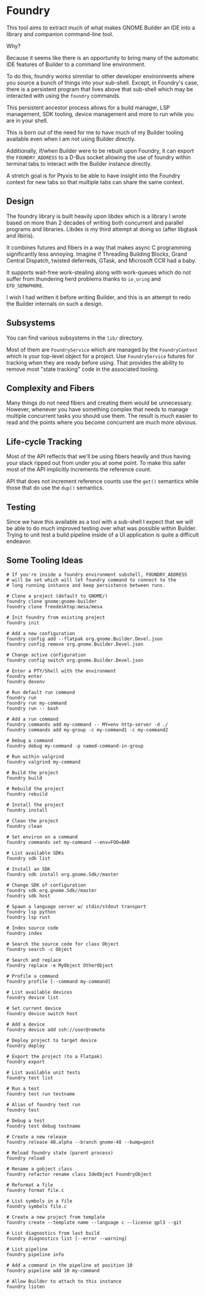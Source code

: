 # Foundry

This tool aims to extract much of what makes GNOME Builder an IDE into a
library and companion command-line tool.

Why?

Because it seems like there is an opportunity to bring many of the automatic
IDE features of Builder to a command line environment.

To do this, foundry works simmilar to other developer environments where you
source a bunch of things into your sub-shell. Except, in Foundry's case, there
is a persistent program that lives above that sub-shell which may be interacted
with using the `foundry` commands.

This persistent ancestor process allows for a build manager, LSP management,
SDK tooling, device management and more to run while you are in your shell.

This is born out of the need for me to have much of my Builder tooling
available even when I am not using Builder directly.

Additionally, if/when Builder were to be rebuilt upon Foundry, it can export
the `FOUNDRY_ADDRESS` to a D-Bus socket allowing the use of foundry within
terminal tabs to interact with the Builder instance directly.

A stretch goal is for Ptyxis to be able to have insight into the Foundry
context for new tabs so that multiple tabs can share the same context.


## Design

The foundry library is built heavily upon libdex which is a library I wrote
based on more than 2 decades of writing both concurrent and parallel programs
and libraries. Libdex is my third attempt at doing so (after libgtask and
libiris).

It combines futures and fibers in a way that makes async C programming
significantly less annoying. Imagine if Threading Building Blocks, Grand
Central Dispatch, twisted deferreds, GTask, and Microsoft CCR had a baby.

It supports wait-free work-stealing along with work-queues which do not suffer
from thundering herd problems thanks to `io_uring` and `EFD_SEMAPHORE`.

I wish I had written it before writing Builder, and this is an attempt to
redo the Builder internals on such a design.


## Subsystems

You can find various subsystems in the `lib/` directory.

Most of them are `FoundryService` which are managed by the `FoundryContext`
which is your top-level object for a project. Use `FoundryService` futures
for tracking when they are ready before using. That provides the ability
to remove most "state tracking" code in the associated tooling.


## Complexity and Fibers

Many things do not need fibers and creating them would be unnecessary.
However, whenever you have something complex that needs to manage multiple
concurrent tasks you should use them. The result is much easier to read and
the points where you become concurrent are much more obvious.


## Life-cycle Tracking

Most of the API reflects that we'll be using fibers heavily and thus having
your stack ripped out from under you at some point. To make this safer most
of the API implicitly increments the reference count.

API that does not increment reference counts use the `get()` semantics while
those that do use the `dup()` semantics.


## Testing

Since we have this available as a tool with a sub-shell I expect that we will
be able to do much improved testing over what was possible within Builder.
Trying to unit test a build pipeline inside of a UI application is quite a
difficult endeavor.


## Some Tooling Ideas

```
# If you're inside a foundry environment subshell, FOUNDRY_ADDRESS
# will be set which will let foundry command to connect to the
# long running instance and keep persistence between runs.

# Clone a project (default to GNOME/)
foundry clone gnome:gnome-builder
foundry clone freedesktop:mesa/mesa

# Init foundry from existing project
foundry init

# Add a new configuration
foundry config add --flatpak org.gnome.Builder.Devel.json
foundry config remove org.gnome.Builder.Devel.json

# Change active configuration
foundry config switch org.gnome.Builder.Devel.json

# Enter a PTY/Shell with the environment
foundry enter
foundry devenv

# Run default run command
foundry run
foundry run my-command
foundry run -- bash

# Add a run command
foundry commands add my-command -- MY=env http-server -d ./
foundry commands add my-group -c my-command1 -c my-command2

# Debug a command
foundry debug my-command -p named-command-in-group

# Run within valgrind
foundry valgrind my-command

# Build the project
foundry build

# Rebuild the project
foundry rebuild

# Install the project
foundry install

# Clean the project
foundry clean

# Set environ on a command
foundry commands set my-command --env=FOO=BAR

# List available SDKs
foundry sdk list

# Install an SDK
foundry sdk install org.gnome.Sdk//master

# Change SDK of configuration
foundry sdk org.gnome.Sdk//master
foundry sdk host

# Spawn a language server w/ stdin/stdout transport
foundry lsp python
foundry lsp rust

# Index source code
foundry index

# Search the source code for class Object
foundry search -c Object

# Search and replace
foundry replace -e MyObject OtherObject

# Profile a command
foundry profile [--command my-command]

# List available devices
foundry device list

# Set current device
foundry device switch host

# Add a device
foundry device add ssh://user@remote

# Deploy project to target device
foundry deploy

# Export the project (to a Flatpak)
foundry export

# List available unit tests
foundry test list

# Run a test
foundry test run testname

# Alias of foundry test run
foundry test

# Debug a test
foundry test debug testname

# Create a new release
foundry release 48.alpha --branch gnome-48 --bump=post

# Reload foundry state (parent process)
foundry reload

# Rename a gobject class
foundry refactor rename class IdeObject FoundryObject

# Reformat a file
foundry format file.c

# List symbols in a file
foundry symbols file.c

# Create a new project from template
foundry create --template name --language c --license gpl3 --git

# List diagnostics from last build
foundry diagnostics list [--error --warning]

# List pipeline
foundry pipeline info

# Add a command in the pipeline at position 10
foundry pipeline add 10 my-command

# Allow Builder to attach to this instance
foundry listen
```
